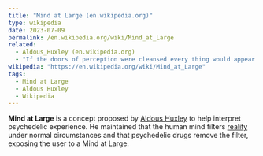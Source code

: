 ```yaml
---
title: "Mind at Large (en.wikipedia.org)"
type: wikipedia
date: 2023-07-09
permalink: /en.wikipedia.org/wiki/Mind_at_Large
related:
  - Aldous_Huxley (en.wikipedia.org)
  - "If the doors of perception were cleansed every thing would appear to man as it is, Infinite"
wikipedia: "https://en.wikipedia.org/wiki/Mind_at_Large"
tags:
  - Mind at Large
  - Aldous Huxley
  - Wikipedia
---
```

**Mind at Large** is a concept proposed by [Aldous Huxley](/en.wikipedia.org/wiki/Aldous_Huxley) to help interpret psychedelic experience. He maintained that the human mind filters [reality](/en.wikipedia.org/wiki/Reality) under normal circumstances and that psychedelic drugs remove the filter, exposing the user to a Mind at Large.